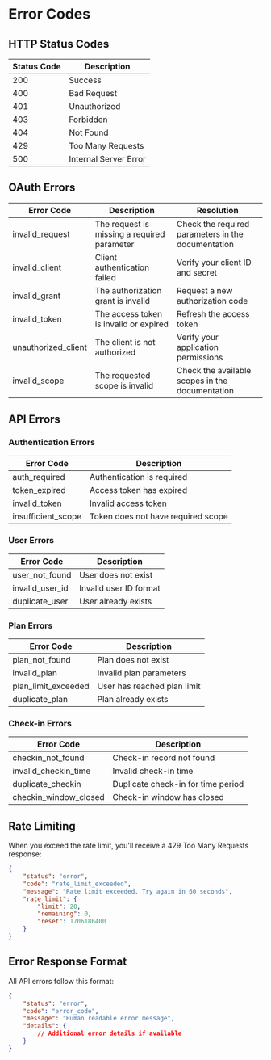# Error Codes

## HTTP Status Codes

| Status Code | Description |
|------------|-------------|
| 200 | Success |
| 400 | Bad Request |
| 401 | Unauthorized |
| 403 | Forbidden |
| 404 | Not Found |
| 429 | Too Many Requests |
| 500 | Internal Server Error |

## OAuth Errors

| Error Code | Description | Resolution |
|------------|-------------|------------|
| invalid_request | The request is missing a required parameter | Check the required parameters in the documentation |
| invalid_client | Client authentication failed | Verify your client ID and secret |
| invalid_grant | The authorization grant is invalid | Request a new authorization code |
| invalid_token | The access token is invalid or expired | Refresh the access token |
| unauthorized_client | The client is not authorized | Verify your application permissions |
| invalid_scope | The requested scope is invalid | Check the available scopes in the documentation |

## API Errors

### Authentication Errors
| Error Code | Description |
|------------|-------------|
| auth_required | Authentication is required |
| token_expired | Access token has expired |
| invalid_token | Invalid access token |
| insufficient_scope | Token does not have required scope |

### User Errors
| Error Code | Description |
|------------|-------------|
| user_not_found | User does not exist |
| invalid_user_id | Invalid user ID format |
| duplicate_user | User already exists |

### Plan Errors
| Error Code | Description |
|------------|-------------|
| plan_not_found | Plan does not exist |
| invalid_plan | Invalid plan parameters |
| plan_limit_exceeded | User has reached plan limit |
| duplicate_plan | Plan already exists |

### Check-in Errors
| Error Code | Description |
|------------|-------------|
| checkin_not_found | Check-in record not found |
| invalid_checkin_time | Invalid check-in time |
| duplicate_checkin | Duplicate check-in for time period |
| checkin_window_closed | Check-in window has closed |

## Rate Limiting

When you exceed the rate limit, you'll receive a 429 Too Many Requests response:

```json
{
    "status": "error",
    "code": "rate_limit_exceeded",
    "message": "Rate limit exceeded. Try again in 60 seconds",
    "rate_limit": {
        "limit": 20,
        "remaining": 0,
        "reset": 1706186400
    }
}
```

## Error Response Format

All API errors follow this format:

```json
{
    "status": "error",
    "code": "error_code",
    "message": "Human readable error message",
    "details": {
        // Additional error details if available
    }
}
```
